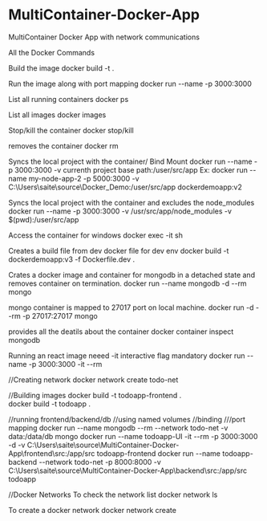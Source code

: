 # MultiContainer-Docker-App

MultiContainer Docker App with network communications

All the Docker Commands

Build the image
docker build -t .

Run the image along with port mapping
docker run --name -p 3000:3000

List all running containers
docker ps

List all images
docker images

Stop/kill the container
docker stop/kill

removes the container
docker rm

Syncs the local project with the container/ Bind Mount
docker run --name -p 3000:3000 -v currenth project base path:/user/src/app
Ex: docker run --name my-node-app-2 -p 5000:3000 -v C:\Users\saite\source\Docker_Demo:/user/src/app dockerdemoapp:v2

Syncs the local project with the container and excludes the node_modules
docker run --name -p 3000:3000 -v /usr/src/app/node_modules -v $(pwd):/user/src/app

Access the container for windows
docker exec -it sh

Creates a build file from dev docker file for dev env
docker build -t dockerdemoapp:v3 -f Dockerfile.dev .

Crates a docker image and container for mongodb in a detached state and removes container on termination.
docker run --name mongodb -d --rm mongo

mongo container is mapped to 27017 port on local machine.
docker run -d --rm -p 27017:27017 mongo

provides all the deatils about the container
docker container inspect mongodb

Running an react image neeed -it interactive flag mandatory
docker run --name <container-name> -p 3000:3000 -it --rm <image-name>

//Creating network
docker network create todo-net

//Building images
docker build -t todoapp-frontend .  
docker build -t todoapp .

//running frontend/backend/db //using named volumes //binding ///port mapping
docker run --name mongodb --rm --network todo-net -v data:/data/db mongo
docker run --name todoapp-UI -it --rm -p 3000:3000 -d -v C:\Users\saite\source\MultiContainer-Docker-App\frontend\src:/app/src todoapp-frontend
docker run --name todoapp-backend --network todo-net -p 8000:8000 -v C:\Users\saite\source\MultiContainer-Docker-App\backend\src:/app/src todoapp

//Docker Networks
To check the network list
docker network ls

To create a docker network
docker network create <network-name>
